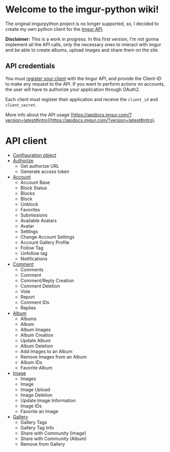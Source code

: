 Welcome to the imgur-python wiki!
=================================

The original imgurpython project is no longer supported, so, I decided to create my own python client for the [Imgur API](https://apidocs.imgur.com/?version=latest).

__Disclaimer:__ This is a work in progress. In this first version, I'm not gonna implement all the API calls, only the necessary ones to interact with imgur and be able to create albums, upload images and share them on the site.

## API credentials

You must [register your client](https://api.imgur.com/oauth2/addclient) with the Imgur API, and provide the Client-ID to make any request to the API. If you want to perform actions on accounts, the user will have to authorize your application through OAuth2.

Each client must register their application and receive the `client_id` and `client_secret`.

More info about the API usage [https://apidocs.imgur.com/?version=latest#intro](https://apidocs.imgur.com/?version=latest#intro).

# API client

* [Configuration object](config.md)
* [Authorize](authorize.md)
    - Get authorize URL
    - Generate access token
* [Account](account.md)
    - Account Base
    - Block Status
    - Blocks
    - Block
    - Unblock
    - Favorites
    - Submissions
    - Available Avatars
    - Avatar
    - Settings
    - Change Account Settings
    - Account Gallery Profile
    - Follow Tag
    - Unfollow tag
    - Notifications
* [Comment](comment.md)
    - Comments
    - Comment
    - Comment/Reply Creation
    - Comment Deletion
    - Vote
    - Report
    - Comment IDs
    - Replies
* [Album](album.md)
    - Albums
    - Album
    - Album Images
    - Album Creation
    - Update Album
    - Album Deletion
    - Add Images to an Album
    - Remove Images from an Album
    - Album IDs
    - Favorite Album
* [Image](image.md)
    - Images
    - Image
    - Image Upload
    - Image Deletion
    - Update Image Information
    - Image IDs
    - Favorite an Image
* [Gallery](gallery.md)
    - Gallery Tags
    - Gallery Tag Info 
    - Share with Community (Image)
    - Share with Community (Album)
    - Remove from Gallery